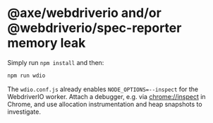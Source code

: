 # @axe/webdriverio and/or @webdriverio/spec-reporter memory leak

Simply run `npm install` and then:

```bash
npm run wdio
```

The `wdio.conf.js` already enables `NODE_OPTIONS=--inspect` for the WebdriverIO worker.
Attach a debugger, e.g. via [chrome://inspect](chrome://inspect) in Chrome, and use allocation instrumentation and heap snapshots to investigate.

